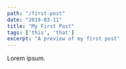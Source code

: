 ```yaml
---
path: "/first-post"
date: "2019-03-11"
title: "My First Post" 
tags: ['this', 'that']
excerpt: "A preview of my first post" 
---
```

Lorem ipsum. 